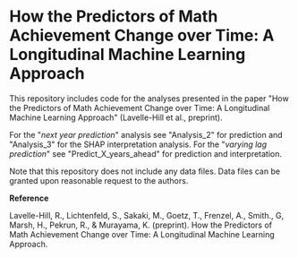 # How the Predictors of Math Achievement Change over Time: A Longitudinal Machine Learning Approach

This repository includes code for the analyses presented in the paper "How the Predictors of Math Achievement Change over Time:
A Longitudinal Machine Learning Approach" (Lavelle-Hill et al., preprint).

For the "_next year prediction_" analysis see "Analysis_2" for prediction and "Analysis_3" for the SHAP interpretation analysis.
For the "_varying lag prediction_" see "Predict_X_years_ahead" for prediction and interpretation.

Note that this repository does not include any data files. Data files can be granted upon reasonable request to the authors.

**Reference**

Lavelle-Hill, R., Lichtenfeld, S., Sakaki, M., Goetz, T., Frenzel, A., Smith., G, Marsh, H., Pekrun, R., & Murayama, K. 
(preprint). How the Predictors of Math Achievement Change over Time: A Longitudinal Machine Learning Approach.
